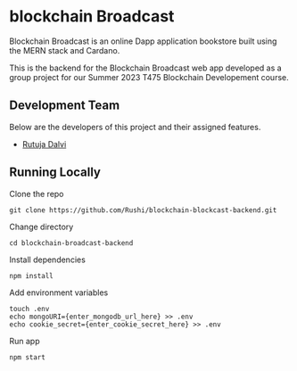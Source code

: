 # blockchain Broadcast

Blockchain Broadcast is an online Dapp application bookstore built using the MERN stack and Cardano.

This is the backend for the Blockchain Broadcast web app developed as a group project for our Summer 2023 T475 Blockchain Developement course.

## Development Team
Below are the developers of this project and their assigned features.
- [Rutuja Dalvi](https://www.linkedin.com/in/rutuja-dalvi-developer/)


## Running Locally

Clone the repo

```
git clone https://github.com/Rushi/blockchain-blockcast-backend.git
```

Change directory

```
cd blockchain-broadcast-backend
```

Install dependencies

```
npm install
```

Add environment variables

```
touch .env
echo mongoURI={enter_mongodb_url_here} >> .env
echo cookie_secret={enter_cookie_secret_here} >> .env
```


Run app

```
npm start
```
